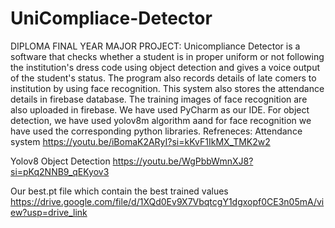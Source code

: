 # UniCompliace-Detector
DIPLOMA FINAL YEAR MAJOR PROJECT: Unicompliance Detector is a software that checks whether a student is in proper uniform or not following the institution's dress code using object detection and gives a voice output of the student's status. The program also records details of late comers to institution by using face recognition. 
This system also stores the attendance details in firebase database. The training images of face recognition are also uploaded in firebase. We have used PyCharm as our IDE.
For object detection, we have used yolov8m algorithm aand for face recognition we have used the corresponding python libraries.
Refreneces:
Attendance system https://youtu.be/iBomaK2ARyI?si=kKvF1IkMX_TMK2w2

Yolov8 Object Detection 
https://youtu.be/WgPbbWmnXJ8?si=pKq2NNB9_qEKyov3

Our best.pt file which contain the best trained values 
https://drive.google.com/file/d/1XQd0Ev9X7VbqtcgY1dgxopf0CE3n05mA/view?usp=drive_link
